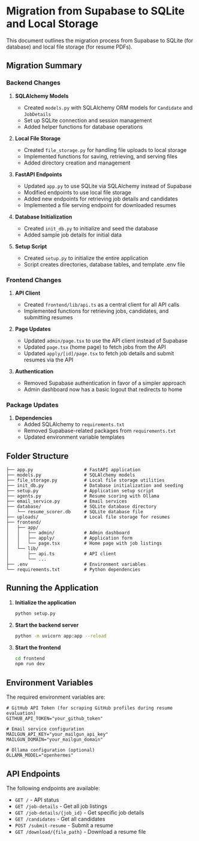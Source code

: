# Migration from Supabase to SQLite and Local Storage

This document outlines the migration process from Supabase to SQLite (for database) and local file storage (for resume PDFs).

## Migration Summary

### Backend Changes

1. **SQLAlchemy Models**
   - Created `models.py` with SQLAlchemy ORM models for `Candidate` and `JobDetails`
   - Set up SQLite connection and session management
   - Added helper functions for database operations

2. **Local File Storage**
   - Created `file_storage.py` for handling file uploads to local storage
   - Implemented functions for saving, retrieving, and serving files
   - Added directory creation and management

3. **FastAPI Endpoints**
   - Updated `app.py` to use SQLite via SQLAlchemy instead of Supabase
   - Modified endpoints to use local file storage
   - Added new endpoints for retrieving job details and candidates
   - Implemented a file serving endpoint for downloaded resumes

4. **Database Initialization**
   - Created `init_db.py` to initialize and seed the database
   - Added sample job details for initial data

5. **Setup Script**
   - Created `setup.py` to initialize the entire application
   - Script creates directories, database tables, and template .env file

### Frontend Changes

1. **API Client**
   - Created `frontend/lib/api.ts` as a central client for all API calls
   - Implemented functions for retrieving jobs, candidates, and submitting resumes

2. **Page Updates**
   - Updated `admin/page.tsx` to use the API client instead of Supabase
   - Updated `page.tsx` (home page) to fetch jobs from the API
   - Updated `apply/[id]/page.tsx` to fetch job details and submit resumes via the API

3. **Authentication**
   - Removed Supabase authentication in favor of a simpler approach
   - Admin dashboard now has a basic logout that redirects to home

### Package Updates

1. **Dependencies**
   - Added SQLAlchemy to `requirements.txt`
   - Removed Supabase-related packages from `requirements.txt`
   - Updated environment variable templates

## Folder Structure

```
├── app.py                   # FastAPI application
├── models.py                # SQLAlchemy models
├── file_storage.py          # Local file storage utilities
├── init_db.py               # Database initialization and seeding
├── setup.py                 # Application setup script
├── agents.py                # Resume scoring with Ollama
├── email_service.py         # Email services
├── database/                # SQLite database directory
│   └── resume_scorer.db     # SQLite database file
├── uploads/                 # Local file storage for resumes
├── frontend/
│   ├── app/
│   │   ├── admin/           # Admin dashboard
│   │   ├── apply/           # Application form
│   │   └── page.tsx         # Home page with job listings
│   └── lib/
│       ├── api.ts           # API client
│       └── ...
├── .env                     # Environment variables
└── requirements.txt         # Python dependencies
```

## Running the Application

1. **Initialize the application**
   ```bash
   python setup.py
   ```

2. **Start the backend server**
   ```bash
   python -m uvicorn app:app --reload
   ```

3. **Start the frontend**
   ```bash
   cd frontend
   npm run dev
   ```

## Environment Variables

The required environment variables are:

```
# GitHub API Token (for scraping GitHub profiles during resume evaluation)
GITHUB_API_TOKEN="your_github_token"

# Email service configuration
MAILGUN_API_KEY="your_mailgun_api_key"
MAILGUN_DOMAIN="your_mailgun_domain"

# Ollama configuration (optional)
OLLAMA_MODEL="openhermes"
```

## API Endpoints

The following endpoints are available:

- `GET /` - API status
- `GET /job-details` - Get all job listings
- `GET /job-details/{job_id}` - Get specific job details
- `GET /candidates` - Get all candidates
- `POST /submit-resume` - Submit a resume
- `GET /download/{file_path}` - Download a resume file 